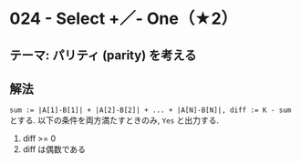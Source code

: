# 024 - Select +／- One（★2）

## テーマ: パリティ (parity) を考える

## 解法

`sum := |A[1]-B[1]| + |A[2]-B[2]| + ... + |A[N]-B[N]|, diff := K - sum` とする. 以下の条件を両方満たすときのみ, `Yes` と出力する.

1. diff >= 0
2. diff は偶数である

